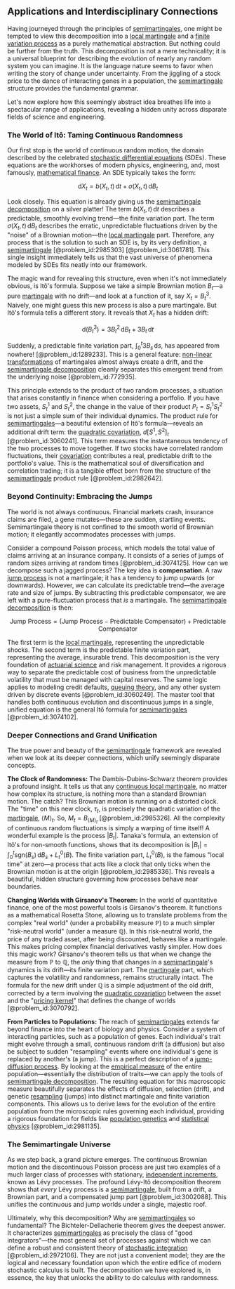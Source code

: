 ## Applications and Interdisciplinary Connections

Having journeyed through the principles of [semimartingales](@article_id:183996), one might be tempted to view this decomposition into a [local martingale](@article_id:203239) and a [finite variation process](@article_id:635347) as a purely mathematical abstraction. But nothing could be further from the truth. This decomposition is not a mere technicality; it is a universal blueprint for describing the evolution of nearly any random system you can imagine. It is the language nature seems to favor when writing the story of change under uncertainty. From the jiggling of a stock price to the dance of interacting genes in a population, the [semimartingale](@article_id:187944) structure provides the fundamental grammar.

Let's now explore how this seemingly abstract idea breathes life into a spectacular range of applications, revealing a hidden unity across disparate fields of science and engineering.

### The World of Itô: Taming Continuous Randomness

Our first stop is the world of continuous random motion, the domain described by the celebrated [stochastic differential equations](@article_id:146124) (SDEs). These equations are the workhorses of modern physics, engineering, and, most famously, [mathematical finance](@article_id:186580). An SDE typically takes the form:

$$
\mathrm{d}X_t = b(X_t, t)\,\mathrm{d}t + \sigma(X_t, t)\,\mathrm{d}B_t
$$

Look closely. This equation is already giving us the [semimartingale decomposition](@article_id:637245) on a silver platter! The term $b(X_t, t)\,\mathrm{d}t$ describes a predictable, smoothly evolving trend—the finite variation part. The term $\sigma(X_t, t)\,\mathrm{d}B_t$ describes the erratic, unpredictable fluctuations driven by the "noise" of a Brownian motion—the [local martingale](@article_id:203239) part. Therefore, any process that is the solution to such an SDE is, by its very definition, a [semimartingale](@article_id:187944) [@problem_id:2985303] [@problem_id:3061781]. This single insight immediately tells us that the vast universe of phenomena modeled by SDEs fits neatly into our framework.

The magic wand for revealing this structure, even when it's not immediately obvious, is Itô's formula. Suppose we take a simple Brownian motion $B_t$—a pure [martingale](@article_id:145542) with no drift—and look at a function of it, say $X_t = B_t^3$. Naively, one might guess this new process is also a pure martingale. But Itô's formula tells a different story. It reveals that $X_t$ has a hidden drift:

$$
\mathrm{d}(B_t^3) = 3B_t^2\,\mathrm{d}B_t + 3B_t\,\mathrm{d}t
$$

Suddenly, a predictable finite variation part, $\int_0^t 3B_s\,\mathrm{d}s$, has appeared from nowhere! [@problem_id:1289233]. This is a general feature: [non-linear transformations](@article_id:635621) of martingales almost always create a drift, and the [semimartingale decomposition](@article_id:637245) cleanly separates this emergent trend from the underlying noise [@problem_id:772935].

This principle extends to the product of two random processes, a situation that arises constantly in finance when considering a portfolio. If you have two assets, $S^1_t$ and $S^2_t$, the change in the value of their product $P_t = S^1_t S^2_t$ is not just a simple sum of their individual dynamics. The product rule for [semimartingales](@article_id:183996)—a beautiful extension of Itô's formula—reveals an additional drift term: the [quadratic covariation](@article_id:179661), $d[S^1, S^2]_t$ [@problem_id:3060241]. This term measures the instantaneous tendency of the two processes to move together. If two stocks have correlated random fluctuations, their [covariation](@article_id:633603) contributes a real, predictable drift to the portfolio's value. This is the mathematical soul of diversification and correlation trading; it is a tangible effect born from the structure of the [semimartingale](@article_id:187944) product rule [@problem_id:2982642].

### Beyond Continuity: Embracing the Jumps

The world is not always continuous. Financial markets crash, insurance claims are filed, a gene mutates—these are sudden, startling events. Semimartingale theory is not confined to the smooth world of Brownian motion; it elegantly accommodates processes with jumps.

Consider a compound Poisson process, which models the total value of claims arriving at an insurance company. It consists of a series of jumps of random sizes arriving at random times [@problem_id:3074125]. How can we decompose such a jagged process? The key idea is **compensation**. A raw [jump process](@article_id:200979) is not a martingale; it has a tendency to jump upwards (or downwards). However, we can calculate its predictable trend—the average rate and size of jumps. By subtracting this predictable compensator, we are left with a pure-fluctuation process that *is* a martingale. The [semimartingale decomposition](@article_id:637245) is then:

$$
\text{Jump Process} = (\text{Jump Process} - \text{Predictable Compensator}) + \text{Predictable Compensator}
$$

The first term is the [local martingale](@article_id:203239), representing the unpredictable shocks. The second term is the predictable finite variation part, representing the average, insurable trend. This decomposition is the very foundation of [actuarial science](@article_id:274534) and risk management. It provides a rigorous way to separate the predictable cost of business from the unpredictable volatility that must be managed with capital reserves. The same logic applies to modeling credit defaults, [queuing theory](@article_id:273647), and any other system driven by discrete events [@problem_id:3060249]. The master tool that handles both continuous evolution and discontinuous jumps in a single, unified equation is the general Itô formula for [semimartingales](@article_id:183996) [@problem_id:3074102].

### Deeper Connections and Grand Unification

The true power and beauty of the [semimartingale](@article_id:187944) framework are revealed when we look at its deeper connections, which unify seemingly disparate concepts.

**The Clock of Randomness:** The Dambis-Dubins-Schwarz theorem provides a profound insight. It tells us that any [continuous local martingale](@article_id:188427), no matter how complex its structure, is nothing more than a standard Brownian motion. The catch? This Brownian motion is running on a distorted clock. The "time" on this new clock, $\tau_t$, is precisely the quadratic variation of the [martingale](@article_id:145542), $\langle M \rangle_t$. So, $M_t = B_{\langle M \rangle_t}$ [@problem_id:2985326]. All the complexity of continuous random fluctuations is simply a warping of time itself! A wonderful example is the process $|B_t|$. Tanaka's formula, an extension of Itô's for non-smooth functions, shows that its decomposition is $|B_t| = \int_0^t \mathrm{sgn}(B_s)\,\mathrm{d}B_s + L_t^0(B)$. The finite variation part, $L_t^0(B)$, is the famous "local time" at zero—a process that acts like a clock that only ticks when the Brownian motion is at the origin [@problem_id:2985336]. This reveals a beautiful, hidden structure governing how processes behave near boundaries.

**Changing Worlds with Girsanov's Theorem:** In the world of quantitative finance, one of the most powerful tools is Girsanov's theorem. It functions as a mathematical Rosetta Stone, allowing us to translate problems from the complex "real world" (under a probability measure $\mathbb{P}$) to a much simpler "risk-neutral world" (under a measure $\mathbb{Q}$). In this risk-neutral world, the price of any traded asset, after being discounted, behaves like a martingale. This makes pricing complex financial derivatives vastly simpler. How does this magic work? Girsanov's theorem tells us that when we change the measure from $\mathbb{P}$ to $\mathbb{Q}$, the *only* thing that changes in a [semimartingale](@article_id:187944)'s dynamics is its drift—its finite variation part. The [martingale](@article_id:145542) part, which captures the volatility and randomness, remains structurally intact. The formula for the new drift under $\mathbb{Q}$ is a simple adjustment of the old drift, corrected by a term involving the [quadratic covariation](@article_id:179661) between the asset and the "[pricing kernel](@article_id:145219)" that defines the change of worlds [@problem_id:3070792].

**From Particles to Populations:** The reach of [semimartingales](@article_id:183996) extends far beyond finance into the heart of biology and physics. Consider a system of interacting particles, such as a population of genes. Each individual's trait might evolve through a small, continuous random drift (a diffusion) but also be subject to sudden "resampling" events where one individual's gene is replaced by another's (a jump). This is a perfect description of a [jump-diffusion process](@article_id:147407). By looking at the [empirical measure](@article_id:180513) of the entire population—essentially the distribution of traits—we can apply the tools of [semimartingale decomposition](@article_id:637245). The resulting equation for this macroscopic measure beautifully separates the effects of diffusion, selection (drift), and genetic [resampling](@article_id:142089) (jumps) into distinct martingale and finite variation components. This allows us to derive laws for the evolution of the entire population from the microscopic rules governing each individual, providing a rigorous foundation for fields like [population genetics](@article_id:145850) and [statistical physics](@article_id:142451) [@problem_id:2981135].

### The Semimartingale Universe

As we step back, a grand picture emerges. The continuous Brownian motion and the discontinuous Poisson process are just two examples of a much larger class of processes with stationary, [independent increments](@article_id:261669), known as Lévy processes. The profound Lévy-Itô decomposition theorem shows that *every* Lévy process is a [semimartingale](@article_id:187944), built from a drift, a Brownian part, and a compensated jump part [@problem_id:3002088]. This unifies the continuous and jump worlds under a single, majestic roof.

Ultimately, why this decomposition? Why are [semimartingales](@article_id:183996) so fundamental? The Bichteler-Dellacherie theorem gives the deepest answer. It characterizes [semimartingales](@article_id:183996) as precisely the class of "good integrators"—the most general set of processes against which we can define a robust and consistent theory of [stochastic integration](@article_id:197862) [@problem_id:2972106]. They are not just a convenient model; they are the logical and necessary foundation upon which the entire edifice of modern stochastic calculus is built. The decomposition we have explored is, in essence, the key that unlocks the ability to do calculus with randomness.
